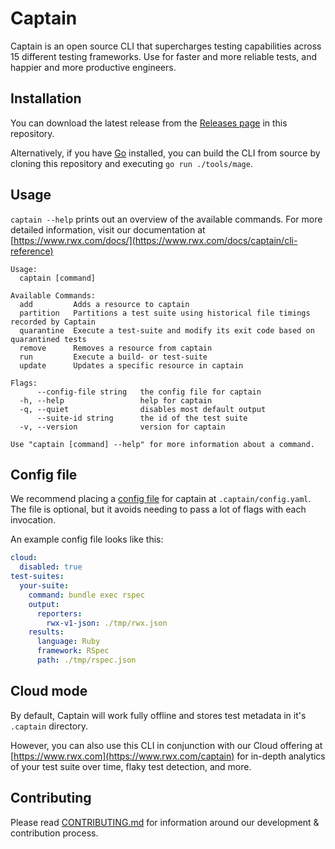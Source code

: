 # Captain

Captain is an open source CLI that supercharges testing capabilities across 15
different testing frameworks. Use for faster and more reliable tests, and
happier and more productive engineers.

## Installation

You can download the latest release from the
[Releases page](https://github.com/rwx-research/captain-cli/releases) in this
repository.

Alternatively, if you have [Go](https://go.dev) installed, you can build the CLI
from source by cloning this repository and executing `go run ./tools/mage`.

## Usage

`captain --help` prints out an overview of the available commands. For more
detailed information, visit our documentation at
[https://www.rwx.com/docs/](https://www.rwx.com/docs/captain/cli-reference)

```
Usage:
  captain [command]

Available Commands:
  add         Adds a resource to captain
  partition   Partitions a test suite using historical file timings recorded by Captain
  quarantine  Execute a test-suite and modify its exit code based on quarantined tests
  remove      Removes a resource from captain
  run         Execute a build- or test-suite
  update      Updates a specific resource in captain

Flags:
      --config-file string   the config file for captain
  -h, --help                 help for captain
  -q, --quiet                disables most default output
      --suite-id string      the id of the test suite
  -v, --version              version for captain

Use "captain [command] --help" for more information about a command.
```

## Config file

We recommend placing a 
[config file](https://www.rwx.com/docs/captain/cli-configuration/config-yaml)
for captain at `.captain/config.yaml`. The file is optional, but it avoids
needing to pass a lot of flags with each invocation.

An example config file looks like this:

```yaml
cloud:
  disabled: true
test-suites:
  your-suite:
    command: bundle exec rspec
    output:
      reporters:
        rwx-v1-json: ./tmp/rwx.json
    results:
      language: Ruby
      framework: RSpec
      path: ./tmp/rspec.json
```

## Cloud mode

By default, Captain will work fully offline and stores test metadata in it's
`.captain` directory.

However, you can also use this CLI in conjunction with our Cloud offering at
[https://www.rwx.com](https://www.rwx.com/captain) for in-depth analytics of
your test suite over time, flaky test detection, and more.

## Contributing

Please read [CONTRIBUTING.md](CONTRIBUTING.md) for information around our
development & contribution process.
